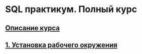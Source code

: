 # SQL практикум. Полный курс

## [Описание курса](/SQL_workshop/00.md)

## [1. Установка рабочего окружения](/SQL_workshop/01.md)